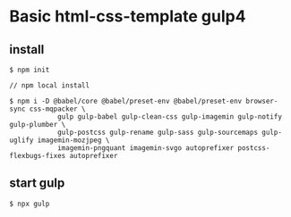# Basic html-css-template gulp4

## install

```
$ npm init

// npm local install

$ npm i -D @babel/core @babel/preset-env @babel/preset-env browser-sync css-mqpacker \
            gulp gulp-babel gulp-clean-css gulp-imagemin gulp-notify gulp-plumber \
            gulp-postcss gulp-rename gulp-sass gulp-sourcemaps gulp-uglify imagemin-mozjpeg \ 
            imagemin-pngquant imagemin-svgo autoprefixer postcss-flexbugs-fixes autoprefixer
```
## start gulp

```
$ npx gulp
```

